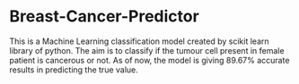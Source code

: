 # Breast-Cancer-Predictor
This is a Machine Learning classification model created by scikit learn library of python.
The aim is to classify if the tumour cell present in female patient is cancerous or not.
As of now, the model is giving 89.67% accurate results in predicting the true value.
